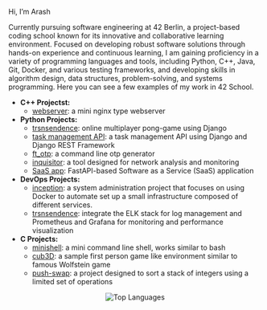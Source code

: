 Hi, I’m Arash

Currently pursuing software engineering at 42 Berlin, a project-based coding school known for its innovative and collaborative learning environment. Focused on developing robust software solutions through hands-on experience and continuous learning, I am gaining proficiency in a variety of programming languages and tools, including Python, C++, Java, Git, Docker, and various testing frameworks, and developing skills in algorithm design, data structures, problem-solving, and systems programming. Here you can see a few examples of my work in 42 School.


- **C++ Projectst:**
    - [webserver](https://github.com/arash039/webserv): a mini nginx type webserver
    <!-- -- [mastering OOP](https://github.com/arash039/Mastering-OOP): 10 small project each with multiple exercises that covers all necessary for object oriented programming and c++ -->
- **Python Projects:**
    - [trsnsendence](https://github.com/arash039/ft_transcendence): online multiplayer pong-game using Django
    - [task management API](https://github.com/arash039/task-api): a task management API using Django and Django REST Framework
    <!-- - [auth-app](https://github.com/arash039/flask-auth-app): a simple authentication app using Flask -->
    <!-- - [arachinda](https://github.com/arash039/python-projects/tree/main/arachnida): spider- a web picture scraper & scorpion- a tool to show image metadata -->
    - [ft_otp](https://github.com/arash039/python-projects/tree/main/ft_otp): a command line otp generator
    <!-- - [stckholm](https://github.com/arash039/python-projects/tree/main/stockholm): a simple software to encrypt files in a specific directory -->
    - [inquisitor](https://github.com/arash039/python-projects/tree/main/inquisitor): a tool designed for network analysis and monitoring
    - [SaaS app](https://github.com/arash039/FastAPISaaSApp): FastAPI-based Software as a Service (SaaS) application
    <!-- - [roads_to_philosophy](https://github.com/arash039/python-projects/tree/main/roads_to_philosophy): a script that traces Wikipedia links to Philosophy, detecting redirects, loops, and dead ends -->
    <!-- - django projects:
        - [1](https://github.com/arash039/python-projects/tree/main/django/django-learning-1): consists of 4 apps that covers django basics
        - [2](https://github.com/arash039/python-projects/tree/main/django/django-learning-2): consists of 10 apps that covers topics such as Object-Relational Mapping (ORM) and SQL, views, templates, and forms 
        - [life pro tips](https://github.com/arash039/python-projects/tree/main/django/life_pro_tips): a Django-based web application where users can register and login to share, upvote, and downvote life tips -->
- **DevOps Projects:**
    - [inception](https://github.com/arash039/inception):  a system administration project that focuses on using Docker to automate set up a small infrastructure composed of different services.
    - [trsnsendence](https://github.com/arash039/ft_transcendence?tab=readme-ov-file#devops):  integrate the ELK stack for log management and Prometheus and Grafana for monitoring and performance visualization
- **C Projects:**
    - [minishell](https://github.com/arash039/minishell): a mini command line shell, works similar to bash
    - [cub3D](https://github.com/arash039/cub3D): a sample first person game like environment similar to famous Wolfstein game
    - [push-swap](https://github.com/arash039/push_swap): a project designed to sort a stack of integers using a limited set of operations
<p align="center">
    <img src="https://github-readme-stats.vercel.app/api/top-langs/?username=arash039&layout=compact&langs_count=8&hide=css,scss,php,solidity,html" alt="Top Languages" />
</p>
<!---
arash039/arash039 is a ✨ special ✨ repository because its `README.md` (this file) appears on your GitHub profile.
You can click the Preview link to take a look at your changes.
--->
